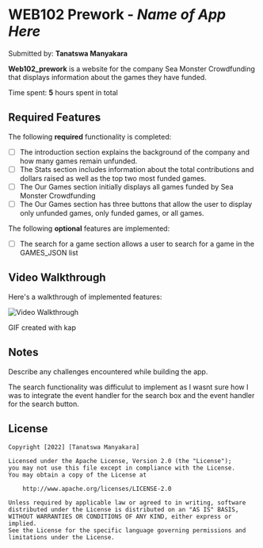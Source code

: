 # WEB102 Prework - *Name of App Here*

Submitted by: **Tanatswa Manyakara**

**Web102_prework** is a website for the company Sea Monster Crowdfunding that displays information about the games they have funded.

Time spent: **5** hours spent in total

## Required Features

The following **required** functionality is completed:

* [ ] The introduction section explains the background of the company and how many games remain unfunded.
* [ ] The Stats section includes information about the total contributions and dollars raised as well as the top two most funded games.
* [ ] The Our Games section initially displays all games funded by Sea Monster Crowdfunding
* [ ] The Our Games section has three buttons that allow the user to display only unfunded games, only funded games, or all games.

The following **optional** features are implemented:

* [ ] The search for a game section allows a user to search for a game in the GAMES_JSON list

## Video Walkthrough

Here's a walkthrough of implemented features:

<img src='https://i.imgur.com/qLGOhUX.mp4' title='Video Walkthrough' width='' alt='Video Walkthrough' />

<!-- Replace this with whatever GIF tool you used! -->
GIF created with kap  
<!-- Recommended tools:
[Kap](https://getkap.co/) for macOS
[ScreenToGif](https://www.screentogif.com/) for Windows
[peek](https://github.com/phw/peek) for Linux. -->

## Notes

Describe any challenges encountered while building the app.

The search functionality was difficulut to implement as I wasnt sure how I was to integrate the event handler for the search box and the event handler for the search button.

## License

    Copyright [2022] [Tanatswa Manyakara]

    Licensed under the Apache License, Version 2.0 (the "License");
    you may not use this file except in compliance with the License.
    You may obtain a copy of the License at

        http://www.apache.org/licenses/LICENSE-2.0

    Unless required by applicable law or agreed to in writing, software
    distributed under the License is distributed on an "AS IS" BASIS,
    WITHOUT WARRANTIES OR CONDITIONS OF ANY KIND, either express or implied.
    See the License for the specific language governing permissions and
    limitations under the License.
